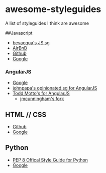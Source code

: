 awesome-styleguides
===================

A list of styleguides I think are awesome

##Javascript
* [bevacqua's JS sg](https://github.com/bevacqua/js)
* [AirBnB](https://github.com/airbnb/javascript)
* [Github](https://github.com/styleguide/javascript/1.0)
* [Google](https://google-styleguide.googlecode.com/svn/trunk/javascriptguide.xml)

### AngularJS
* [Google](https://google-styleguide.googlecode.com/svn/trunk/angularjs-google-style.html)
* [johnpapa's opinionated sg for  AngularJS](https://github.com/johnpapa/angularjs-styleguide)
* [Todd Motto's for AngularJS](https://github.com/toddmotto/angularjs-styleguide)  
  * [jmcunningham's fork](https://github.com/jmcunningham/angularjs-styleguide)

## HTML // CSS
* [Github](https://github.com/styleguide/css)
* [Google](http://google-styleguide.googlecode.com/svn/trunk/htmlcssguide.xml)

## Python
* [PEP 8 Offical Style Guide for Python](http://legacy.python.org/dev/peps/pep-0008/)
* [Google](https://google-styleguide.googlecode.com/svn/trunk/pyguide.html)
